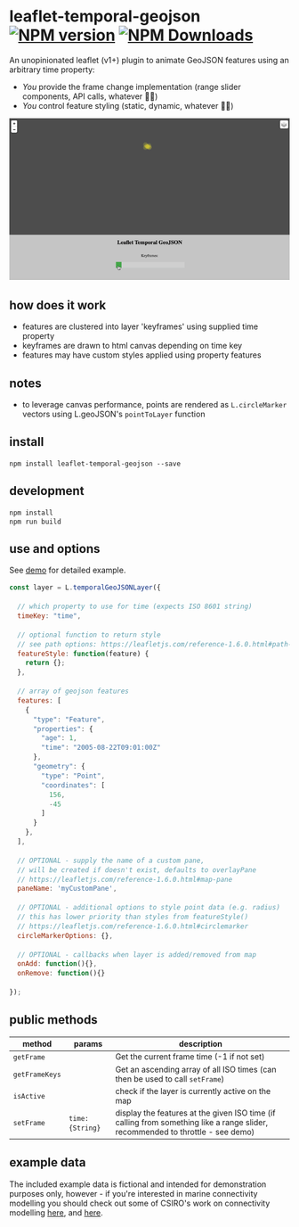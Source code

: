 # leaflet-temporal-geojson [![NPM version][npm-image]][npm-url] [![NPM Downloads][npm-downloads-image]][npm-url]

An unopinionated leaflet (v1+) plugin to animate GeoJSON features using an arbitrary time property:

- *You* provide the frame change implementation (range slider components, API calls, whatever 🤷‍♂️)
- *You* control feature styling (static, dynamic, whatever 🤷‍♀️)

![Screenshot](/screenshots/keyframes.gif?raw=true)

## how does it work

- features are clustered into layer 'keyframes' using supplied time property
- keyframes are drawn to html canvas depending on time key
- features may have custom styles applied using property features

## notes
- to leverage canvas performance, points are rendered as `L.circleMarker` vectors using L.geoJSON's `pointToLayer` function 

## install
```shell
npm install leaflet-temporal-geojson --save
```

## development
```shell
npm install 
npm run build
```

## use and options

See [demo](https://onaci.github.io/leaflet-temporal-geojson/) for detailed example.

```javascript
const layer = L.temporalGeoJSONLayer({

  // which property to use for time (expects ISO 8601 string)
  timeKey: "time",
  
  // optional function to return style 
  // see path options: https://leafletjs.com/reference-1.6.0.html#path-option
  featureStyle: function(feature) { 
    return {}; 
  },
  
  // array of geojson features
  features: [
    {
      "type": "Feature",
      "properties": {
        "age": 1,
        "time": "2005-08-22T09:01:00Z"
      },
      "geometry": {
        "type": "Point",
        "coordinates": [
          156,
          -45
        ]
      }
    },
  ],

  // OPTIONAL - supply the name of a custom pane,
  // will be created if doesn't exist, defaults to overlayPane
  // https://leafletjs.com/reference-1.6.0.html#map-pane
  paneName: 'myCustomPane',

  // OPTIONAL - additional options to style point data (e.g. radius)
  // this has lower priority than styles from featureStyle()
  // https://leafletjs.com/reference-1.6.0.html#circlemarker
  circleMarkerOptions: {},

  // OPTIONAL - callbacks when layer is added/removed from map
  onAdd: function(){},
  onRemove: function(){}

});
```

## public methods

|method|params|description|
|---|---|---|
|`getFrame`||Get the current frame time (-1 if not set)|
|`getFrameKeys`||Get an ascending array of all ISO times (can then be used to call `setFrame`)|
|`isActive`||check if the layer is currently active on the map|
|`setFrame`|`time: {String}`|display the features at the given ISO time (if calling from something like a range slider, recommended to throttle - see demo)|


## example data

The included example data is fictional and intended for demonstration purposes only, however - if you're interested in marine connectivity modelling you should check out some of CSIRO's work on connectivity modelling [here](https://connie.csiro.au), and [here](https://www.csiro.au/en/Research/OandA/Areas/Marine-resources-and-industries/Marine-biodiversity/CONNIE).

[npm-image]: https://badge.fury.io/js/leaflet-temporal-geojson.svg
[npm-url]: https://www.npmjs.com/package/leaflet-temporal-geojson
[npm-downloads-image]: https://img.shields.io/npm/dt/leaflet-temporal-geojson.svg